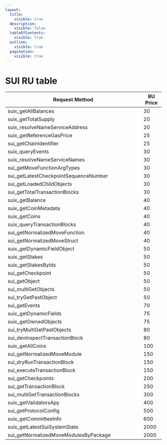 ```yaml
---
layout:
  title:
    visible: true
  description:
    visible: false
  tableOfContents:
    visible: true
  outline:
    visible: true
  pagination:
    visible: true
---
```


# SUI RU table

<table><thead><tr><th width="421">Request Method</th><th>RU Price</th></tr></thead><tbody><tr><td>suix_getAllBalances</td><td>30</td></tr><tr><td>suix_getTotalSupply</td><td>20</td></tr><tr><td>suix_resolveNameServiceAddress</td><td>20</td></tr><tr><td>suix_getReferenceGasPrice</td><td>25</td></tr><tr><td>sui_getChainIdentifier</td><td>25</td></tr><tr><td>suix_queryEvents</td><td>30</td></tr><tr><td>suix_resolveNameServiceNames</td><td>30</td></tr><tr><td>sui_getMoveFunctionArgTypes</td><td>30</td></tr><tr><td>sui_getLatestCheckpointSequenceNumber</td><td>30</td></tr><tr><td>sui_getLoadedChildObjects</td><td>30</td></tr><tr><td>sui_getTotalTransactionBlocks</td><td>30</td></tr><tr><td>suix_getBalance</td><td>40</td></tr><tr><td>suix_getCoinMetadata</td><td>40</td></tr><tr><td>suix_getCoins</td><td>40</td></tr><tr><td>suix_queryTransactionBlocks</td><td>40</td></tr><tr><td>sui_getNormalizedMoveFunction</td><td>40</td></tr><tr><td>sui_getNormalizedMoveStruct</td><td>40</td></tr><tr><td>suix_getDynamicFieldObject</td><td>50</td></tr><tr><td>suix_getStakes</td><td>50</td></tr><tr><td>suix_getStakesByIds</td><td>50</td></tr><tr><td>sui_getCheckpoint</td><td>50</td></tr><tr><td>sui_getObject</td><td>50</td></tr><tr><td>sui_multiGetObjects</td><td>50</td></tr><tr><td>sui_tryGetPastObject</td><td>50</td></tr><tr><td>sui_getEvents</td><td>70</td></tr><tr><td>suix_getDynamicFields</td><td>75</td></tr><tr><td>suix_getOwnedObjects</td><td>75</td></tr><tr><td>sui_tryMultiGetPastObjects</td><td>80</td></tr><tr><td>sui_devInspectTransactionBlock</td><td>80</td></tr><tr><td>suix_getAllCoins</td><td>100</td></tr><tr><td>sui_getNormalizedMoveModule</td><td>150</td></tr><tr><td>sui_dryRunTransactionBlock</td><td>150</td></tr><tr><td>sui_executeTransactionBlock</td><td>150</td></tr><tr><td>sui_getCheckpoints</td><td>200</td></tr><tr><td>sui_getTransactionBlock</td><td>250</td></tr><tr><td>sui_multiGetTransactionBlocks</td><td>300</td></tr><tr><td>suix_getValidatorsApy</td><td>400</td></tr><tr><td>sui_getProtocolConfig</td><td>500</td></tr><tr><td>suix_getCommitteeInfo</td><td>600</td></tr><tr><td>suix_getLatestSuiSystemState</td><td>2000</td></tr><tr><td>sui_getNormalizedMoveModulesByPackage</td><td>2000</td></tr></tbody></table>
